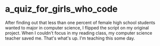 # a_quiz_for_girls_who_code
After finding out that less than one percent of female high school students wanted to major in computer science, I flipped the script on my original project. When I couldn't focus in my reading class, my computer science teacher saved me. That's what's up. I'm teaching this some day. 

